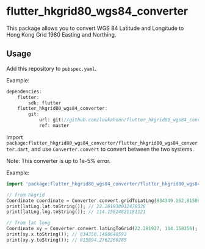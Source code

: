# flutter_hkgrid80_wgs84_converter

This package allows you to convert WGS 84 Latitude and Longitude to Hong Kong Grid 1980 Easting and Northing.

## Usage
Add this repository to `pubspec.yaml`.

Example: 
```dart
dependencies:
    flutter:
        sdk: flutter
    flutter_hkgrid80_wgs84_converter:
        git: 
            url: git://github.com/lowkahonn/flutter_hkgrid80_wgs84_converter
            ref: master
```

Import `package:flutter_hkgrid80_wgs84_converter/flutter_hkgrid80_wgs84_converter.dart`, and use `Converter.convert` to convert between the two systems.

Note: This converter is up to 1e-5% error.

Example:
```dart
import 'package:flutter_hkgrid80_wgs84_converter/flutter_hkgrid80_wgs84_converter.dart';

// from hkgrid
Coordinate coordinate = Converter.convert.gridToLatLng(834349.252,815894.556);
print(latLng.lat.toString()); // 22.281930012478536 
print(latLng.lng.toString()); // 114.15824821181121

// from lat long
Coordinate xy = Converter.convert.latLngToGrid(22.281927, 114.158256);
print(xy.x.toString()); // 834350.1488648592
print(xy.y.toString()); // 815894.2762260285
```
